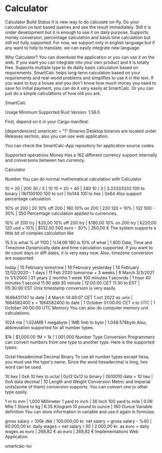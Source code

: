 # Calculator
Calculator Build Status
It is new way to do calculate on-fly. Do your calculation on text based queries and see the result immediately. Still it is under development but it is enough to use it on daily purpose. Supports money conversion, percentage calculation and basis time calculation but still not fully supported. For now, we support only in english language but if any want to help to translate, we can easily integrate new language.

Why Calculator?
You can download the application or you can use it on the web. If you want you can integrate into your own product and it is totally free. Supports multiple type to do dailly basic calculation based on requirements. SmartCalc helps long-term calculation based on your requirements and real-world problems and simplifies to use it in the text. If you want to buy a house and you don't know how much money you need to save for initial payment, you can do it very easily at SmartCalc. Or you can just do a simple calculations of how old you are.

SmartCalc

Usage
Minimum Supported Rust Version: 1.56.0

First, depend on it in your Cargo manifest:

[dependencies]
smartcalc = "1"
Binaries
Desktop binaries are located under Releases section, also you can use web application.

You can check the SmartCalc-App repository for application source codes.

Supported operations
Money
Has a 162 different currency support internally and conversions between two currency.

Calculator

Number
You can do normal mathematical calculation with Calculator

10 * 20        |        200
30 / 3         |         10
10 * 20 + 40   |        240
10 / 3         |          3.33333333
100 to binary  |  0b1100100
100 to oct     |      0o144
100 to hex     |       0x64
Also support percentage calculation.

10% of 200    |  20
10% off 200   | 180
10% on 200    | 220
120 + 10%     | 132
500 - 30%     | 350
Percentage calculation applied to currencies.

10% of 200 try    | ₺20,00
10% off 200 try   | ₺180,00
10% on 200 try    | ₺220,00
120 usd + 10%     | $132.00
500 euro - 30%    | 350,00 €
The system supports a little bit of complex calculation like

15.5 is what % of 1100   |   %14.09
180 is 10% of what       |   1.800
Date, Time and Timezone
Dynamically date and time calculation supported. If you want to do count days or diff dates, it is very easy now. Also, timezone conversion are supported.

today                    |   15 February
tomorrow                 |   16 February
yesterday                |   14 February
12/02/2020 - 1 days      |   11 Feb 2020
tomorrow + 3 weeks       |    9 March
3/3/2021 to 1/1/2000     |   21 years 2 months 1 week
100 minutes 1 seconds    |    1 hour 40 minutes 1 second
11:30 add 30 minute      |   12:00:00 CET
11:30 to EST             |   05:30:00 EST
Unix timestamp conversion is very easily.

1646401747 to date      | 4 March 14:49:07 CET
1 oct 2022 as unix      | 1664582400
x = 1664582400 to date  | 1 October 01:00:00 CET
x to UTC                | 1 October 00:00:00 UTC
Memory
You can also do computer memory unit calculations.

1024 mb                  |   1.024MB
1 megabyte               |   1MB
1mb to byte              |   1.048.576byte
Also, abbreviation supported for all number types.

$1k                      |   $1,000.00
1M + 1k                  |   1.001.000
Number Type Conversion
Programmers can convert numbers from one type to another type. Here is the supported types:

Octal
Hexadecimal
Decimal
Binary
To use all number types except hexa, you must use the type's name. Since the word hexadecimal is long, hex word can be used.

10 hex                   |   0xA
10 hex to octal          |   0o12
0x12 to binary           |   0b10010
data = 10 hex            |   0xA
data decimal             |   10
Length and Weight Conversion
Metric and Imperial units(some of them) conversion supports. You can convert one to other type easily.

1 m to mm                | 1,000 Millimeter
1 yard to inch           |    36 Inch
100 yard to mile         |     0.06 Mile
1 Stone to kg            |     6.35 Kilogram
10 pound to ounce        |   160 Ounce
Variable definition
You can store information in variable and use it again in formulas.

gross salary = 100k dkk           | 100.000,00 kr.
net salary   = gross salary - %40 |  60.000,00 kr.
daily wages  = net salary / 30    |   2.000,00 kr.
as euro = daily wages as euro     |     268,82 €
as euro                           |     268,82 €
Implementations
Web Application

smartcalc-tui
